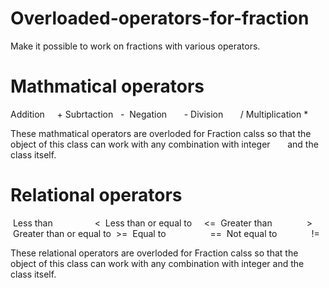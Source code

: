 # Overloaded-operators-for-fraction
Make it possible to work on fractions with various operators.



# Mathmatical operators
  Addition       + 
  Subrtaction    -
  Negation       -
  Division       /
  Multiplication *
  
These mathmatical operators are overloded for Fraction calss so that the object of this class can work with any combination with integer          and the class itself.


# Relational operators
  Less than                 <
  Less than or equal to     <=
  Greater than              >
  Greater than or equal to  >=
  Equal to                  ==
  Not equal to              !=
  
These relational operators are overloded for Fraction calss so that the object of this class can work with any combination with integer and the class itself.
